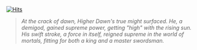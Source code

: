 [![Hits](https://hits.seeyoufarm.com/api/count/incr/badge.svg?url=https%3A%2F%2Fgithub.com%2Fhigherdawn%2Fhigherdawn&count_bg=%23000000&title_bg=%23000000&icon=ghostery.svg&icon_color=%23E7E7E7&title=HITS&edge_flat=true)](https://hits.seeyoufarm.com)

> *At the crack of dawn, Higher Dawn's true might surfaced. He, a demigod, gained supreme power, getting "high" with the rising sun. His swift stroke, a force in itself, reigned supreme in the world of mortals, fitting for both a king and a master swordsman.*
